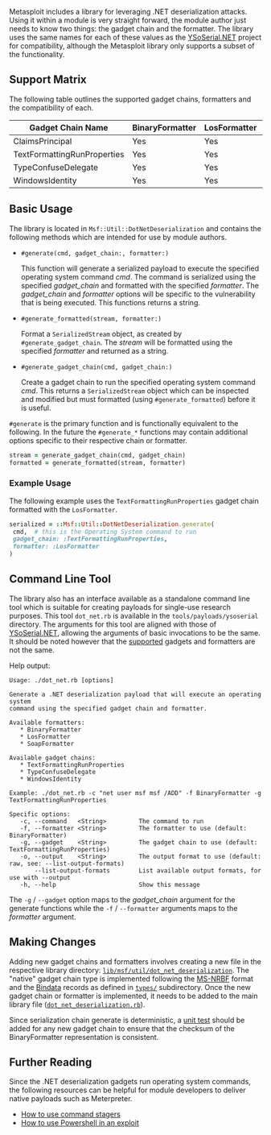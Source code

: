 Metasploit includes a library for leveraging .NET deserialization attacks. Using
it within a module is very straight forward, the module author just needs to
know two things: the gadget chain and the formatter. The library uses the same
names for each of these values as the [YSoSerial.NET][1] project for
compatibility, although the Metasploit library only supports a subset of the
functionality.

## Support Matrix

The following table outlines the supported gadget chains, formatters and the
compatibility of each.

| Gadget Chain Name           | BinaryFormatter | LosFormatter | SoapFormatter |
| --------------------------- | --------------- | ------------ | ------------- |
| ClaimsPrincipal             | Yes             | Yes          | Yes           |
| TextFormattingRunProperties | Yes             | Yes          | Yes           |
| TypeConfuseDelegate         | Yes             | Yes          | No            |
| WindowsIdentity             | Yes             | Yes          | Yes           |

## Basic Usage

The library is located in `Msf::Util::DotNetDeserialization` and contains the
following methods which are intended for use by module authors.

* `#generate(cmd, gadget_chain:, formatter:)`

    This function will generate a serialized payload to execute the specified
    operating system command *cmd*. The command is serialized using the
    specified *gadget_chain* and formatted with the specified *formatter*. The
    *gadget_chain* and *formatter* options will be specific to the vulnerability
    that is being executed. This functions returns a string.

* `#generate_formatted(stream, formatter:)`

    Format a `SerializedStream` object, as created by `#generate_gadget_chain`.
    The *stream* will be formatted using the specified *formatter* and returned
    as a string.

* `#generate_gadget_chain(cmd, gadget_chain:)`

    Create a gadget chain to run the specified operating system command *cmd*.
    This returns a `SerializedStream` object which can be inspected and modified
    but must formatted (using `#generate_formatted`) before it is useful.

`#generate` is the primary function and is functionally equivalent to the
following. In the future the `#generate_*` functions may contain additional
options specific to their respective chain or formatter.

```ruby
stream = generate_gadget_chain(cmd, gadget_chain)
formatted = generate_formatted(stream, formatter)
```

### Example Usage

The following example uses the `TextFormattingRunProperties` gadget chain
formatted with the `LosFormatter`.

```ruby
serialized = ::Msf::Util::DotNetDeserialization.generate(
 cmd,  # this is the Operating System command to run
 gadget_chain: :TextFormattingRunProperties,
 formatter: :LosFormatter
)
```

## Command Line Tool

The library also has an interface available as a standalone command line tool
which is suitable for creating payloads for single-use research purposes. This
tool `dot_net.rb` is available in the `tools/payloads/ysoserial` directory. The
arguments for this tool are aligned with those of [YSoSerial.NET][1], allowing
the arguments of basic invocations to be the same. It should be noted however
that the [supported](#support-matrix) gadgets and formatters are not the same.

Help output:

```
Usage: ./dot_net.rb [options]

Generate a .NET deserialization payload that will execute an operating system
command using the specified gadget chain and formatter.

Available formatters:
   * BinaryFormatter
   * LosFormatter
   * SoapFormatter

Available gadget chains:
   * TextFormattingRunProperties
   * TypeConfuseDelegate
   * WindowsIdentity

Example: ./dot_net.rb -c "net user msf msf /ADD" -f BinaryFormatter -g TextFormattingRunProperties

Specific options:
   -c, --command   <String>         The command to run
   -f, --formatter <String>         The formatter to use (default: BinaryFormatter)
   -g, --gadget    <String>         The gadget chain to use (default: TextFormattingRunProperties)
   -o, --output    <String>         The output format to use (default: raw, see: --list-output-formats)
       --list-output-formats        List available output formats, for use with --output
   -h, --help                       Show this message
```

The `-g` / `--gadget` option maps to the *gadget_chain* argument for the
generate functions while the `-f` / `--formatter` arguments maps to the
*formatter* argument.

## Making Changes

Adding new gadget chains and formatters involves creating a new file in the
respective library directory: [`lib/msf/util/dot_net_deserialization`][2]. The
"native" gadget chain type is implemented following the [MS-NRBF][3] format and
the [Bindata][4] records as defined in [`types/`][5] subdirectory. Once the new
gadget chain or formatter is implemented, it needs to be added to the main
library file ([`dot_net_deserialization.rb`][6]).

Since serialization chain generate is deterministic, a [unit test][7] should be
added for any new gadget chain to ensure that the checksum of the
BinaryFormatter representation is consistent.

## Further Reading
Since the .NET deserialization gadgets run operating system commands, the
following resources can be helpful for module developers to deliver native
payloads such as Meterpreter.

* [How to use command stagers][8]
* [How to use Powershell in an exploit][9]

[1]: https://github.com/pwntester/ysoserial.net
[2]: https://github.com/rapid7/metasploit-framework/tree/master/lib/msf/util/dot_net_deserialization
[3]: https://docs.microsoft.com/en-us/openspecs/windows_protocols/ms-nrbf/75b9fe09-be15-475f-85b8-ae7b7558cfe5
[4]: https://github.com/dmendel/bindata
[5]: https://github.com/rapid7/metasploit-framework/tree/master/lib/msf/util/dot_net_deserialization/types
[6]: https://github.com/rapid7/metasploit-framework/blob/master/lib/msf/util/dot_net_deserialization.rb
[7]: https://github.com/rapid7/metasploit-framework/blob/master/spec/lib/msf/util/dot_net_deserialization_spec.rb
[8]: https://docs.metasploit.com/docs/development/developing-modules/guides/how-to-use-command-stagers.html
[9]: https://docs.metasploit.com/docs/development/developing-modules/libraries/how-to-use-powershell-in-an-exploit.html